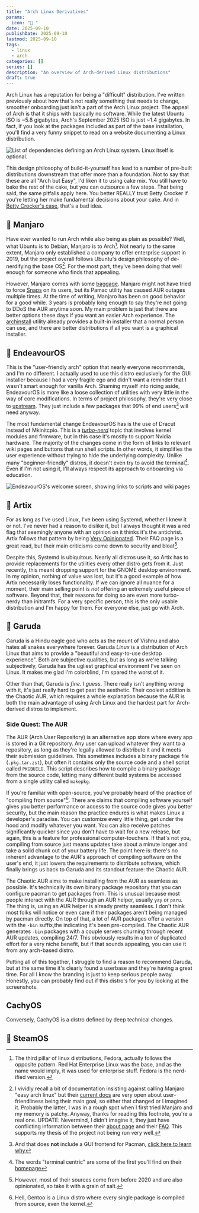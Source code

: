 ```yaml
---
title: "Arch Linux Derivatives"
params:
  icon: "󰜡 "
date: 2025-09-10
publishDate: 2025-09-10
lastmod: 2025-09-10
tags:
  - linux
  - arch
categories: []
series: []
description: "An overview of Arch-derived Linux distributions"
draft: true
---
```


Arch Linux has a reputation for being a "difficult" distribution. I've written
previously about how that's not really something that needs to change, smoother
onboarding just isn't a part of the Arch Linux project. The appeal of Arch is
that it ships with basically no software. While the latest Ubuntu ISO is ~5.8
gigabytes, Arch's September 2025 ISO is just ~1.4 gigabytes. In fact, if you
look at the packages included as part of the base installation, you'll find a
very funny snippet to read on a website documenting a Linux distribution.

![List of dependencies defining an Arch Linux system. Linux itself is optional.](./images/linux-optional.png "Yes I know it's because of LTS and zen kernels, shush")

This design philosophy of build-it-yourself has lead to a number of pre-built
distributions downstream that offer more than a foundation. Not to say that
these are all "Arch but Easy", I'd liken it to using cake mix. You still have to
bake the rest of the cake, but you can outsource a few steps. That being said,
the same pitfalls apply here. You better REALLY trust Betty Crocker if you're
letting her make fundamental decisions about your cake. And in
[Betty Crocker's case](https://www.thekitchn.com/grandmas-arent-buying-boxed-cake-mix-23687784),
that's a bad idea.

##  Manjaro

Have ever wanted to run Arch while also being as plain as possible? Well, what
Ubuntu is to Debian, Manjaro is to Arch[^1]. Not nearly to the same extent,
Manjaro only established a company to offer enterprise support in 2019, but the
project overall follows Ubuntu's design philosophy of de-nerdifying the base
OS[^2]. For the most part, they've been doing that well enough for someone who
finds that appealing.

However, Manjaro comes with some [baggage](https://manjarno.pages.dev/). Manjaro
might not have tried to force
[Snaps](<https://en.wikipedia.org/wiki/Snap_(software)#Reception>) on its users,
but its Pamac utility has caused AUR outages multiple times. At the time of
writing, Manjaro has been on good behavior for a good while. 3 years is probably
long enough to say they're not going to DDoS the AUR anytime soon. My main
problem is just that there are better options these days if you want an easier
Arch experience. The [archinstall](https://github.com/archlinux/archinstall)
utility already provides a built-in installer that a normal person can use, and
there are better distributions if all you want is a graphical installer.

##  EndeavourOS

This is the "user-friendly arch" option that nearly everyone recommends, and I'm
no different. I actually used to use this distro exclusively for the GUI
installer because I had a very fragile ego and didn't want a reminder that I
wasn't smart enough for vanilla Arch. Shaming myself into ricing aside,
EndeavourOS is more like a loose collection of utilities with very little in the
way of core modifications. In terms of project philosophy, they're very close to
[upstream](<https://en.wikipedia.org/wiki/Upstream_(software_development)>).
They just include a few packages that 99% of end users[^3] will need anyway.

The most fundamental change EndeavourOS has is the use of Dracut instead of
Mkinitcpio. This is a
[_turbo-nerd_](https://en.wikipedia.org/wiki/Initial_ramdisk) topic that
involves kernel modules and firmware, but in this case it's mostly to support
Nvidia hardware. The majority of the changes come in the form of links to
relevant wiki pages and buttons that run shell scripts. In other words, it
simplifies the user experience without trying to hide the underlying complexity.
Unlike many "beginner-friendly" distros, it doesn't even try to avoid the
terminal[^4]. Even if I'm not using it, I'll always respect its approach to
onboarding via education.

![EndeavourOS's welcome screen, showing links to scripts and wiki pages](./images/welcome.png "Don't know what these mean? Look it up! You have Google!")

##  Artix

For as long as I've used Linux, I've been using Systemd, whether I knew it or
not. I've never had a reason to dislike it, but I always thought it was a red
flag that seemingly anyone with an opinion on it thinks it's the antichrist.
Artix follows that pattern by being
[Very Opinionated](https://artixlinux.org/faq.php). Their FAQ page is a great
read, but their main criticisms come down to security and bloat[^5].

Despite this, Systemd is ubiquitous. Nearly all distros use it, so Artix has to
provide replacements for the utilities every other distro gets from it. Just
recently, this meant dropping support for the GNOME desktop environment. In my
opinion, nothing of value was lost, but it's a good example of how Artix
necessarily loses functionality. If we can ignore all nuance for a moment, their
main selling point is _not_ offering an extremely useful piece of software.
Beyond that, their reasons for doing so are even more turbo-nerdy than
initramfs. For a very specific person, this is the only usable distribution and
I'm happy for them. For everyone else, just go with Arch.

##  Garuda

Garuda is a Hindu eagle god who acts as the mount of Vishnu and also hates all
snakes everywhere forever. Garuda _Linux_ is a distribution of Arch Linux that
aims to provide a "beautiful and easy-to-use desktop experience". Both are
subjective qualities, but as long as we're talking subjectively, Garuda has the
ugliest graphical environment I've seen on Linux. It makes me glad I'm
colorblind, I'm spared the worst of it.

Other than that, Garuda is _fine_. I _guess_. There really isn't anything wrong
with it, it's just really hard to get past the aesthetic. Their coolest addition
is the Chaotic AUR, which requires a whole explanation because the AUR is both
the main advantage of using Arch Linux and the hardest part for Arch-derived
distros to implement.

### Side Quest: The AUR

The AUR (Arch User Repository) is an alternative app store where every app is
stored in a Git repository. Any user can upload whatever they want to a
repository, as long as they're legally allowed to distribute it and it meets
their submission guidelines. This sometimes includes a binary package file
(`.pkg.tar.zst`), but often it contains only the source code and a shell script
called `PKGBUILD`. This script describes how to compile a binary package from
the source code, letting many different build systems be accessed from a single
utility called `makepkg`.

If you're familiar with open-source, you've probably heard of the practice of
"compiling from source"[^6]. There are claims that compiling software yourself
gives you better performance or access to the source code gives you better
security, but the main reason the practice endures is what makes Linux a
developer's paradise. You can customize every little thing, get under the hood
and modify whatever you want. You can also receive patches significantly quicker
since you don't have to wait for a new release, but again, this is a feature for
professional computer-touchers. If that's not you, compiling from source just
means updates take about a minute longer and take a solid chunk out of your
battery life. The point here is: there's no inherent advantage to the AUR's
approach of compiling software on the user's end, it just lowers the
requirements to distribute software, which finally brings us back to Garuda and
its standout feature: the Chaotic AUR.

The Chaotic AUR aims to make installing from the AUR as seamless as possible.
It's technically its own binary package repository that you can configure pacman
to get packages from. This is unusual because most people interact with the AUR
through an AUR helper, usually `yay` or `paru`. The thing is, using an AUR
helper is already pretty seamless. I don't think most folks will notice or even
care if their packages aren't being managed by pacman directly. On top of that,
a lot of AUR packages offer a version with the `-bin` suffix,the indicating it's
been pre-compiled. The Chaotic AUR generates `-bin` packages with a couple
servers churning through recent AUR updates, compiling 24/7. This obviously
results in a ton of duplicated effort for a very niche benefit, but if that
sounds appealing, you can use it from any arch-based distro.

Putting all of this together, I struggle to find a reason to recommend Garuda,
but at the same time it's clearly found a userbase and they're having a great
time. For all I know the branding is just to keep serious people away. Honestly,
you can probably find out if this distro's for you by looking at the
screenshots.

## CachyOS

Conversely, CachyOS is a distro defined by deep technical changes.

##  SteamOS

[^1]:
    The third pillar of linux distributions, Fedora, actually follows the
    opposite pattern. Red Hat Enterprise Linux was the base, and as the name
    would imply, it was used for enterprise stuff. Fedora is the nerd-ified
    version.

[^2]:
    I vividly recall a bit of documentation insisting against calling Manjaro
    "easy arch linux" but their
    [current docs](https://wiki.manjaro.org/index.php/About_Manjaro) are very
    open about user-friendliness being their main goal, so either that changed
    or I imagined it. Probably the latter, I was in a rough spot when I first
    tried Manjaro and my memory is patchy. Anyway, thanks for reading this
    footnote, you're a real one. UPDATE: Nevermind, I didn't imagine it, they
    just have conflicting information between their
    [about page](https://wiki.manjaro.org/index.php/About_Manjaro) and their
    [FAQ](https://wiki.manjaro.org/index.php/Manjaro_FAQ). This supports my
    thesis of the project not being run very well.

[^3]:
    And that does **not** include a GUI frontend for Pacman,
    [click here to learn why](https://discovery.endeavouros.com/articles/does-endeavouros-frown-upon-gui-solutions-for-pacman/2019/11/)

[^4]:
    The words "terminal centric" are some of the first you'll find on their
    [homepage](https://endeavouros.com/)

[^5]:
    However, most of their sources come from before 2020 and are also
    opinionated, so take it with a grain of salt.

[^6]:
    Hell, Gentoo is a Linux distro where every single package is compiled from
    source, even the kernel.
